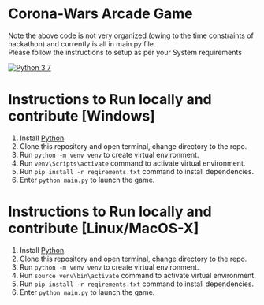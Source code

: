 # Corona-Wars Arcade Game

Note the above code is not very organized (owing to the time constraints of hackathon) and currently is all in main.py file. <br /> Please follow the instructions to setup as per your System requirements

[![Python 3.7](https://img.shields.io/badge/python-3.7+-blue.svg)](https://www.python.org/downloads/release/python-370/)

# Instructions to Run locally and contribute [Windows]

1. Install [Python](https://www.python.org/downloads/).
2. Clone this repository and open terminal, change directory to the repo.
3. Run `python -m venv venv` to create virtual environment.
4. Run `venv\Scripts\activate` command to activate virtual environment.
5. Run `pip install -r reqirements.txt` command to install dependencies.
6. Enter `python main.py` to launch the game.

# Instructions to Run locally and contribute [Linux/MacOS-X]

1. Install [Python](https://www.python.org/downloads/).
2. Clone this repository and open terminal, change directory to the repo.
3. Run `python -m venv venv` to create virtual environment.
4. Run `source venv\bin\activate` command to activate virtual environment.
5. Run `pip install -r reqirements.txt` command to install dependencies.
6. Enter `python main.py` to launch the game.

